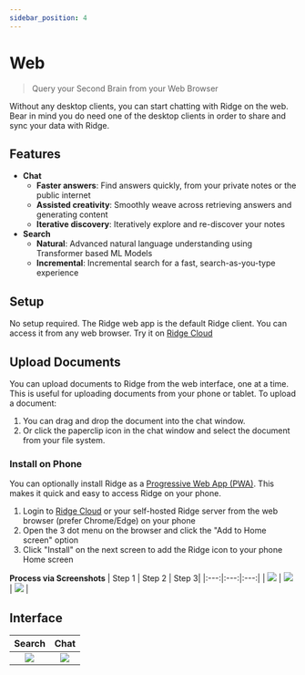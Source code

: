 ```yaml
---
sidebar_position: 4
---
```


# Web

> Query your Second Brain from your Web Browser

Without any desktop clients, you can start chatting with Ridge on the web. Bear in mind you do need one of the desktop clients in order to share and sync your data with Ridge.

## Features
- **Chat**
  - **Faster answers**: Find answers quickly, from your private notes or the public internet
  - **Assisted creativity**: Smoothly weave across retrieving answers and generating content
  - **Iterative discovery**: Iteratively explore and re-discover your notes
- **Search**
  - **Natural**: Advanced natural language understanding using Transformer based ML Models
  - **Incremental**: Incremental search for a fast, search-as-you-type experience

## Setup
No setup required. The Ridge web app is the default Ridge client. You can access it from any web browser. Try it on [Ridge Cloud](https://app.ridge.dev)

## Upload Documents
You can upload documents to Ridge from the web interface, one at a time. This is useful for uploading documents from your phone or tablet. To upload a document:
1. You can drag and drop the document into the chat window.
2. Or click the paperclip icon in the chat window and select the document from your file system.

### Install on Phone
You can optionally install Ridge as a [Progressive Web App (PWA)](https://web.dev/learn/pwa/installation). This makes it quick and easy to access Ridge on your phone.
1. Login to [Ridge Cloud](https://app.ridge.dev) or your self-hosted Ridge server from the web browser (prefer Chrome/Edge) on your phone
2. Open the 3 dot menu on the browser and click the "Add to Home screen" option
3. Click "Install" on the next screen to add the Ridge icon to your phone Home screen

**Process via Screenshots**
| Step 1 | Step 2 | Step 3|
|:---:|:---:|:---:|
| ![](/img/pwa_install_1.png) | ![](/img/pwa_install_2.png) | ![](/img/pwa_install_3.png) |

## Interface

| Search | Chat |
|:------:|:----:|
| ![](/img/ridge_search_on_web.png) | ![](/img/ridge_chat_on_web.png) |
